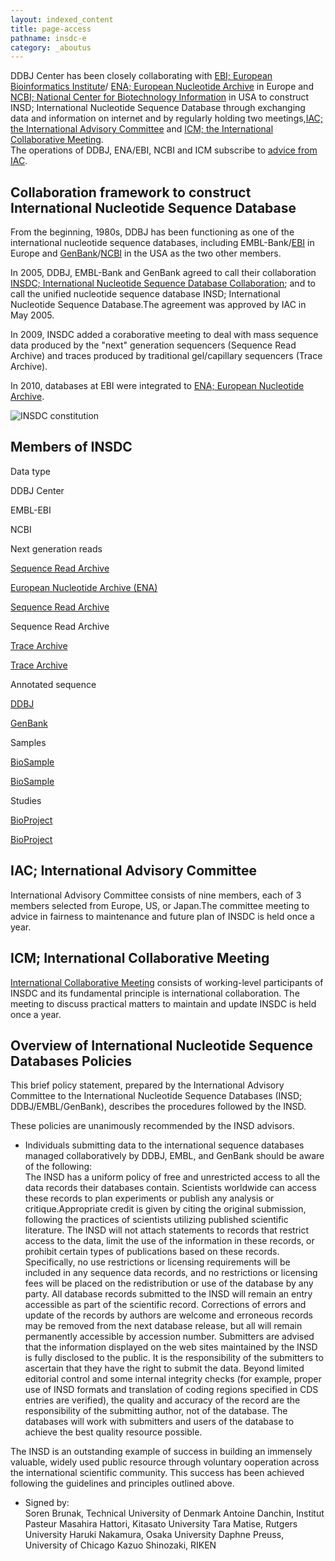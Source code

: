 ```yaml
---
layout: indexed_content
title: page-access
pathname: insdc-e
category: _aboutus
---
```


DDBJ Center has been closely collaborating with [EBI; European
Bioinformatics Institute](https://www.ebi.ac.uk/)/ [ENA; European
Nucleotide Archive](https://www.ebi.ac.uk/ena/) in Europe and [NCBI;
National Center for Biotechnology
Information](https://www.ncbi.nlm.nih.gov/) in USA to construct INSD;
International Nucleotide Sequence Database through exchanging data and
information on internet and by regularly holding two meetings,[IAC; the
International Advisory Committee](#iac) and [ICM; the International
Collaborative Meeting](#icm).  
The operations of DDBJ, ENA/EBI, NCBI and ICM subscribe to [advice from
IAC](#policy).

## Collaboration framework to construct International Nucleotide Sequence Database

<div class="insdc_description">

From the beginning, 1980s, DDBJ has been functioning as one of the
international nucleotide sequence databases, including
EMBL-Bank/[EBI](https://www.ebi.ac.uk/) in Europe and
[GenBank](https://www.ncbi.nlm.nih.gov/Genbank/index.html)/[NCBI](https://www.ncbi.nlm.nih.gov/)
in the USA as the two other members.

In 2005, DDBJ, EMBL-Bank and GenBank agreed to call their collaboration
<span class="bold">[INSDC; International Nucleotide Sequence Database
Collaboration](http://www.insdc.org/)</span>; and to call the unified
nucleotide sequence database <span class="bold">INSD; International
Nucleotide Sequence Database</span>.The agreement was approved by IAC in
May 2005.

In 2009, INSDC added a coraborative meeting to deal with mass sequence
data produced by the "next" generation sequencers (Sequence Read
Archive) and traces produced by traditional gel/capillary sequencers
(Trace Archive).

In 2010, databases at EBI were integrated to [ENA; European Nucleotide
Archive](https://www.ebi.ac.uk/ena/).

</div>

<div class="insdc_chart">

![](/images/center/insdc_shoukai.gif "INSDC constitution")

</div>

## Members of INSDC

<div class="main_table format">

Data type

</div>

DDBJ Center

EMBL-EBI

NCBI

Next generation reads

[Sequence Read Archive](/dra/index.html)

[European Nucleotide Archive (ENA)](https://www.ebi.ac.uk/ena)

[Sequence Read Archive](//trace.ncbi.nlm.nih.gov/Traces/sra/sra.cgi?)

Sequence Read Archive

[Trace Archive](/dta/index.html)

[Trace Archive](https://www.ncbi.nlm.nih.gov/Traces/trace.cgi?)

Annotated sequence

[DDBJ](/ddbj/index.html)

[GenBank](https://www.ncbi.nlm.nih.gov/genbank/)

Samples

[BioSample](/biosample/index.html)

[BioSample](https://www.ncbi.nlm.nih.gov/biosample/)

Studies

[BioProject](/bioproject/index.html)

[BioProject](https://www.ncbi.nlm.nih.gov/bioproject/)

## IAC; International Advisory Committee

International Advisory Committee consists of nine members, each of 3
members selected from Europe, US, or Japan.The committee meeting to
advice in fairness to maintenance and future plan of INSDC is held once
a year.

## ICM; International Collaborative Meeting

[International Collaborative Meeting](/activities/icm-reports-e.html)
consists of working-level participants of INSDC and its fundamental
principle is international collaboration. The meeting to discuss
practical matters to maintain and update INSDC is held once a year.

## Overview of International Nucleotide Sequence Databases Policies

This brief policy statement, prepared by the International Advisory
Committee to the International Nucleotide Sequence Databases (INSD;
DDBJ/EMBL/GenBank), describes the procedures followed by the INSD.

These policies are unanimously recommended by the INSD advisors.

  - Individuals submitting data to the international sequence databases
    managed collaboratively by DDBJ, EMBL, and GenBank should be aware
    of the following:  
    The INSD has a uniform policy of free and unrestricted access to all
    the data records their databases contain. Scientists worldwide can
    access these records to plan experiments or publish any analysis or
    critique.Appropriate credit is given by citing the original
    submission, following the practices of scientists utilizing
    published scientific literature.
    The INSD will not attach statements to records that restrict access
    to the data, limit the use of the information in these records, or
    prohibit certain types of publications based on these records.
    Specifically, no use restrictions or licensing requirements will be
    included in any sequence data records, and no restrictions or
    licensing fees will be placed on the redistribution or use of the
    database by any party.
    All database records submitted to the INSD will remain an entry
    accessible as part of the scientific record. Corrections of errors
    and update of the records by authors are welcome and erroneous
    records may be removed from the next database release, but all will
    remain permanently accessible by accession number.
    Submitters are advised that the information displayed on the web
    sites maintained by the INSD is fully disclosed to the public. It is
    the responsibility of the submitters to ascertain that they have the
    right to submit the data.
    Beyond limited editorial control and some internal integrity checks
    (for example, proper use of INSD formats and translation of coding
    regions specified in CDS entries are verified), the quality and
    accuracy of the record are the responsibility of the submitting
    author, not of the database. The databases will work with submitters
    and users of the database to achieve the best quality resource
    possible.

The INSD is an outstanding example of success in building an immensely
valuable, widely used public resource through voluntary ooperation
across the international scientific community. This success has been
achieved following the guidelines and principles outlined above.

  - Signed by:  
    Soren Brunak, Technical University of Denmark
    Antoine Danchin, Institut Pasteur
    Masahira Hattori, Kitasato University
    Tara Matise, Rutgers University
    Haruki Nakamura, Osaka University
    Daphne Preuss, University of Chicago
    Kazuo Shinozaki, RIKEN
